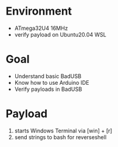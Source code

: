 # Environment
* ATmega32U4 16MHz
* verify payload on Ubuntu20.04 WSL

# Goal
* Understand basic BadUSB
* Know how to use Arduino IDE
* Verify payloads in BadUSB

# Payload
1. starts Windows Terminal via [win] + [r]
2. send strings to bash for reverseshell
